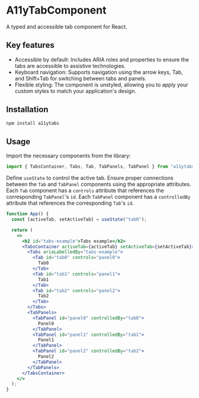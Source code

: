 # A11yTabComponent

A typed and accessible tab component for React.

## Key features

- Accessible by default: Includes ARIA roles and properties to ensure the tabs are accessible to assistive technologies.
- Keyboard navigation: Supports navigation using the arrow keys, Tab, and Shift+Tab for switching between tabs and panels.
- Flexible styling: The component is unstyled, allowing you to apply your custom styles to match your application's design.

## Installation

```sh
npm install a11ytabs
```

## Usage

Import the necessary components from the library:

```js
import { TabsContainer, Tabs, Tab, TabPanels, TabPanel } from "a11ytabs";
```

Define `useState` to control the active tab. Ensure proper connections between the `Tab` and `TabPanel` components using the appropriate attributes.
Each `Tab` component has a `controls` attribute that references the corresponding `TabPanel`'s `id`.
Each `TabPanel` component has a `controlledBy` attribute that references the corresponding `Tab`'s `id`.

```jsx
function App() {
  const [activeTab, setActiveTab] = useState("tab0");

  return (
    <>
      <h2 id="tabs-example">Tabs example</h2>
      <TabsContainer activeTab={activeTab} setActiveTab={setActiveTab}>
        <Tabs ariaLabelledBy="tabs-example">
          <Tab id="tab0" controls="panel0">
            Tab0
          </Tab>
          <Tab id="tab1" controls="panel1">
            Tab1
          </Tab>
          <Tab id="tab2" controls="panel2">
            Tab2
          </Tab>
        </Tabs>
        <TabPanels>
          <TabPanel id="panel0" controlledBy="tab0">
            Panel0
          </TabPanel>
          <TabPanel id="panel1" controlledBy="tab1">
            Panel1
          </TabPanel>
          <TabPanel id="panel2" controlledBy="tab2">
            Panel2
          </TabPanel>
        </TabPanels>
      </TabsContainer>
    </>
  );
}
```
